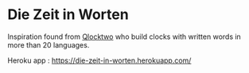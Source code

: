 # Die Zeit in Worten

Inspiration found from [Qlocktwo](https://qlocktwo.com/en/qlocktwo-classic/) who build clocks with written words in more than 20 languages. 

Heroku app : https://die-zeit-in-worten.herokuapp.com/
